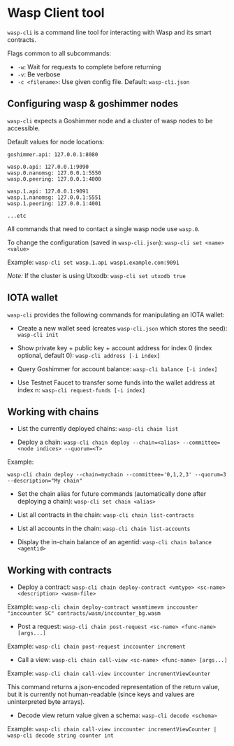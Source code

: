 # Wasp Client tool

`wasp-cli` is a command line tool for interacting with Wasp and its smart contracts.

Flags common to all subcommands:

* `-w`: Wait for requests to complete before returning
* `-v`: Be verbose
* `-c <filename>`: Use given config file. Default: `wasp-cli.json`

## Configuring wasp & goshimmer nodes

`wasp-cli` expects a Goshimmer node and a cluster of wasp nodes to be
accessible.

Default values for node locations:

```
goshimmer.api: 127.0.0.1:8080

wasp.0.api: 127.0.0.1:9090
wasp.0.nanomsg: 127.0.0.1:5550
wasp.0.peering: 127.0.0.1:4000

wasp.1.api: 127.0.0.1:9091
wasp.1.nanomsg: 127.0.0.1:5551
wasp.1.peering: 127.0.0.1:4001

...etc
```

All commands that need to contact a single wasp node use `wasp.0`.

To change the configuration (saved in `wasp-cli.json`): `wasp-cli set <name> <value>`

Example: `wasp-cli set wasp.1.api wasp1.example.com:9091`

*Note:* If the cluster is using Utxodb: `wasp-cli set utxodb true`

## IOTA wallet

`wasp-cli` provides the following commands for manipulating an IOTA wallet:

* Create a new wallet seed (creates `wasp-cli.json` which stores the seed): `wasp-cli init`

* Show private key + public key + account address for index 0 (index optional, default 0): `wasp-cli address [-i index]`

* Query Goshimmer for account balance: `wasp-cli balance [-i index]`

* Use Testnet Faucet to transfer some funds into the wallet address at index n: `wasp-cli request-funds [-i index]`

## Working with chains

* List the currently deployed chains: `wasp-cli chain list`

* Deploy a chain: `wasp-cli chain deploy --chain=<alias> --committee=<node indices> --quorum=<T>`

Example:

```
wasp-cli chain deploy --chain=mychain --committee='0,1,2,3' --quorum=3 --description="My chain"
```

* Set the chain alias for future commands (automatically done after deploying a chain): `wasp-cli set chain <alias>`

* List all contracts in the chain: `wasp-cli chain list-contracts`

* List all accounts in the chain: `wasp-cli chain list-accounts`

* Display the in-chain balance of an agentid: `wasp-cli chain balance <agentid>`

## Working with contracts

* Deploy a contract: `wasp-cli chain deploy-contract <vmtype> <sc-name> <description> <wasm-file>`

Example: `wasp-cli chain deploy-contract wasmtimevm inccounter "inccounter SC" contracts/wasm/inccounter_bg.wasm`

* Post a request: `wasp-cli chain post-request <sc-name> <func-name> [args...]`

Example: `wasp-cli chain post-request inccounter increment`

* Call a view: `wasp-cli chain call-view <sc-name> <func-name> [args...]`

Example: `wasp-cli chain call-view inccounter incrementViewCounter`

This command returns a json-encoded representation of the return value, but it
is currently not human-readable (since keys and values are uninterpreted byte
arrays).

* Decode view return value given a schema: `wasp-cli decode <schema>`

Example: `wasp-cli chain call-view inccounter incrementViewCounter | wasp-cli decode string counter int`
